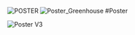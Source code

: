 ![POSTER](https://github.com/user-attachments/assets/7bd776ab-65aa-49a4-9189-553abdd3c387)
![Poster_Greenhouse](https://github.com/user-attachments/assets/de889dc3-7b60-4f10-858e-e27d7f468a81)
#Poster

![Poster V3](https://github.com/user-attachments/assets/34eaa290-13ab-4389-9311-ffae79a41bab)